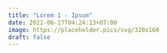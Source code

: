```yaml
---
title: "Lorem 1 - Ipsum"
date: 2021-06-17T04:24:13+07:00
image: https://placeholder.pics/svg/320x160
draft: false
---
```


